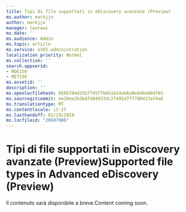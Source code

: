 ```yaml
---
title: Tipi di file supportati in eDiscovery avanzate (Preview)
ms.author: markjjo
author: markjjo
manager: laurawi
ms.date: ''
ms.audience: Admin
ms.topic: article
ms.service: o365-administration
localization_priority: Normal
ms.collection: ''
search.appverid:
- MOE150
- MET150
ms.assetid: ''
description: ''
ms.openlocfilehash: 856b704d25b7f45ffbbb1624ab6a0e840a984765
ms.sourcegitcommit: ee28ee2b2bdfd049333c2f495d7f7780d13af4a6
ms.translationtype: MT
ms.contentlocale: it-IT
ms.lasthandoff: 01/29/2019
ms.locfileid: "29607906"
---
```

# <a name="supported-file-types-in-advanced-ediscovery-preview"></a><span data-ttu-id="cd78d-102">Tipi di file supportati in eDiscovery avanzate (Preview)</span><span class="sxs-lookup"><span data-stu-id="cd78d-102">Supported file types in Advanced eDiscovery (Preview)</span></span>

<span data-ttu-id="cd78d-103">Il contenuto sarà disponibile a breve.</span><span class="sxs-lookup"><span data-stu-id="cd78d-103">Content coming soon.</span></span>